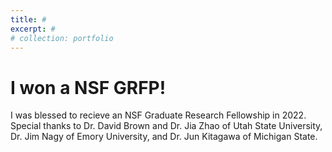 ```yaml
---
title: #
excerpt: #
# collection: portfolio
---
```


# I won a NSF GRFP!
I was blessed to recieve an NSF Graduate Research Fellowship in 2022. Special thanks to Dr. David Brown and Dr. Jia Zhao of Utah State University, Dr. Jim Nagy of Emory University, and Dr. Jun Kitagawa of Michigan State.
